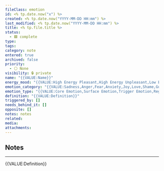 ```yaml
---
fileClass: emotion
id: <% tp.date.now("x") %>
created: <% tp.date.now("YYYY-MM-DD HH:mm") %>
last_modified: <% tp.date.now("YYYY-MM-DD HH:mm") %>
title: <% tp.file.title %>
status:
  - 🟩 complete
type: 
tags: 
category: note
entered: true
archived: false
priority:
  - ⚪ None
visibility: 🔒 private
name: "{{VALUE:Name}}"
energy_mood: "{{VALUE:High Energy Pleasant,High Energy Unpleasant,Low Energy Pleasant,Low Energy Unpleasant}}"
emotion_category: "{{VALUE:Sadness,Anger,Fear,Anxiety,Joy,Love,Shame,Guilt,Surprise,Disgust,Anticipation,Trust,Confusion,Peace,Awe,Spiritual}}"
emotion_type: "{{VALUE:Core Emotion,Surface Emotion,Trigger Emotion,Regulating Emotion,Blended Emotion,Dissociated State,Social Emotion,Spiritual Emotion}}"
definition: "{{VALUE:Definition}}"
triggered_by: []
needs_behind_it: []
opposite: []
notes: notes
related: 
media: 
attachments:
---
```


## Notes
---
{{VALUE:Definition}}

